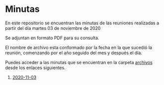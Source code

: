 # Minutas

En este repositorio se encuentran las minutas de las reuniones realizadas a partir del día martes 03 de noviembre de 2020

Se adjuntan en formato PDF para su consulta.

El nombre de archivo esta conformado por la fecha en la que sucedió la reunión, comenzando por el año seguido del mes y después el día.

Puedes acceder a las minutas que se encuentran en la carpeta [archivos](archivos) desde los enlaces siguientes.

1. [2020-11-03](archivos/2020-10-03.pdf)
